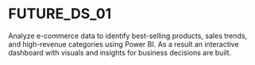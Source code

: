 # FUTURE_DS_01
Analyze e-commerce data to identify best-selling products, sales trends, and high-revenue categories using Power BI.  As a result an interactive dashboard with visuals and insights for business decisions are built. 
